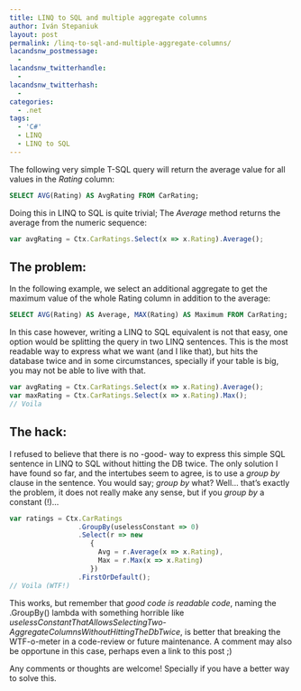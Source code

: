 ```yaml
---
title: LINQ to SQL and multiple aggregate columns
author: Iván Stepaniuk
layout: post
permalink: /linq-to-sql-and-multiple-aggregate-columns/
lacandsnw_postmessage:
  - 
lacandsnw_twitterhandle:
  - 
lacandsnw_twitterhash:
  - 
categories:
  - .net
tags:
  - 'C#'
  - LINQ
  - LINQ to SQL
---
```

The following very simple T-SQL query will return the average value for all values in the *Rating* column:

```sql
SELECT AVG(Rating) AS AvgRating FROM CarRating;
```

Doing this in LINQ to SQL is quite trivial; The *Average* method returns the average from the numeric sequence:

```javascript
var avgRating = Ctx.CarRatings.Select(x => x.Rating).Average();
```

## The problem:

In the following example, we select an additional aggregate to get the maximum value of the whole Rating column in addition to the average:

```sql
SELECT AVG(Rating) AS Average, MAX(Rating) AS Maximum FROM CarRating;
```

In this case however, writing a LINQ to SQL equivalent is not that easy, one option would be splitting the query in two LINQ sentences. This is the most readable way to express what we want (and I like that), but hits the database twice and in some circumstances, specially if your table is big, you may not be able to live with that.

```javascript
var avgRating = Ctx.CarRatings.Select(x => x.Rating).Average();
var maxRating = Ctx.CarRatings.Select(x => x.Rating).Max();
// Voila
```

## The hack:

I refused to believe that there is no -good- way to express this simple SQL sentence in LINQ to SQL without hitting the DB twice. The only solution I have found so far, and the intertubes seem to agree, is to use a *group by* clause in the sentence. You would say; *group by* what? Well&#8230; that&#8217;s exactly the problem, it does not really make any sense, but if you *group by* a constant (!)&#8230;

```javascript
var ratings = Ctx.CarRatings
                 .GroupBy(uselessConstant => 0)
                 .Select(r => new
                    { 
                      Avg = r.Average(x => x.Rating),
                      Max = r.Max(x => x.Rating)
                    })
                 .FirstOrDefault();
// Voila (WTF!)
```

This works, but remember that *good code is readable code*, naming the .GroupBy() lambda with something horrible like *uselessConstantThatAllowsSelectingTwo-AggregateColumnsWithoutHittingTheDbTwice*, is better that breaking the WTF-o-meter in a code-review or future maintenance. A comment may also be opportune in this case, perhaps even a link to this post ;)

Any comments or thoughts are welcome! Specially if you have a better way to solve this.
